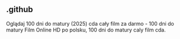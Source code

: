 ## .github

Oglądaj 100 dni do matury (2025) cda cały film za darmo - 100 dni do matury Film Online HD po polsku, 100 dni do matury caly film cda. 
